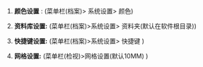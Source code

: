 
1. **颜色设置** :  (菜单栏(档案)> 系统设置> 颜色)

2. **资料库设置:** (菜单栏(档案)>系统设置> 资料夹(默认在软件根目录))

3. **快捷键设置:**  (菜单栏(档案)>系统设置> 快捷键 )

4. **网格设置:** (菜单栏(检视)>网格设置(默认10MM) )
